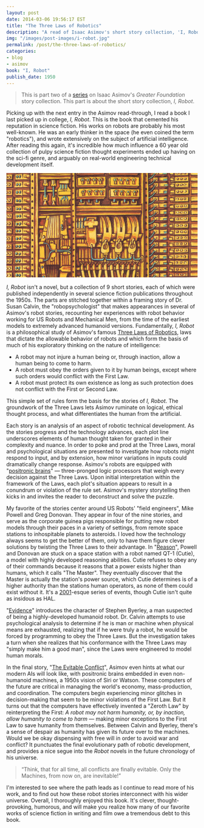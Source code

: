 ```yaml
---
layout: post
date: 2014-03-06 19:56:17 EST
title: "The Three Laws of Robotics"
description: "A read of Isaac Asimov's short story collection, 'I, Robot.'"
img: "/images/post-images/i-robot.jpg"
permalink: /post/the-three-laws-of-robotics/
categories:
- blog
- asimov
book: "I, Robot"
publish_date: 1950
---
```


>This is part two of a [series](/features/asimov/) on Isaac Asimov's _Greater Foundation_ story collection. This part is about the short story collection, _I, Robot_.

Picking up with the next entry in the Asimov read-through, I read a book I last picked up in college, _I, Robot_. This is the book that cemented his reputation in science fiction. His works on robots are probably his most well-known. He was an early thinker in the space (he even coined the term "robotics"), and wrote extensively on the subject of artificial intelligence. After reading this again, it's incredible how much influence a 60 year old collection of pulpy science fiction thought experiments ended up having on the sci-fi genre, and arguably on real-world engineering technical development itself.

![I, Robot](/images/post-images/i-robot.jpg)

_I, Robot_ isn't a novel, but a collection of 9 short stories, each of which were published independently in several science fiction publications throughout the 1950s. The parts are stitched together within a framing story of Dr. Susan Calvin, the "robopsychologist" that makes appearances in several of Asimov's robot stories, recounting her experiences with robot behavior working for US Robots and Mechanical Men, from the time of the earliest models to extremely advanced humanoid versions. Fundamentally, _I, Robot_ is a philosophical study of Asimov's famous [Three Laws of Robotics](https://en.wikipedia.org/wiki/Three_Laws_of_Robotics), laws that dictate the allowable behavior of robots and which form the basis of much of his exploratory thinking on the nature of intelligence:

* A robot may not injure a human being or, through inaction, allow a human being to come to harm.
* A robot must obey the orders given to it by human beings, except where such orders would conflict with the First Law.
* A robot must protect its own existence as long as such protection does not conflict with the First or Second Law.

This simple set of rules form the basis for the stories of _I, Robot_. The groundwork of the Three Laws lets Asimov ruminate on logical, ethical thought process, and what differentiates the human from the artificial.

Each story is an analysis of an aspect of robotic technical development. As the stories progress and the technology advances, each plot line underscores elements of human thought taken for granted in their complexity and nuance. In order to poke and prod at the Three Laws, moral and psychological situations are presented to investigate how robots might respond to input, and by extension, how minor variations in inputs could dramatically change response. Asimov's robots are equipped with "[positronic brains](https://en.wikipedia.org/wiki/Positronic_brain)" &mdash; three-pronged logic processors that weigh every decision against the Three Laws. Upon initial interpretation within the framework of the Laws, each plot's situation appears to result in a conundrum or violation of the rule set. Asimov's mystery storytelling then kicks in and invites the reader to deconstruct and solve the puzzle.

My favorite of the stories center around US Robots' "field engineers", Mike Powell and Greg Donovan. They appear in four of the nine stories, and serve as the corporate guinea pigs responsible for putting new robot models through their paces in a variety of settings, from remote space stations to inhospitable planets to asteroids. I loved how the technology always seems to get the better of them, only to have them figure clever solutions by twisting the Three Laws to their advantage. In "[Reason](https://en.wikipedia.org/wiki/Reason_(short_story))", Powell and Donovan are stuck on a space station with a robot named QT-1 (Cutie), a model with highly developed reasoning abilities. Cutie refuses to obey any of their commands because it reasons that a power exists higher than humans, which it calls "The Master". They eventually discover that the Master is actually the station's power source, which Cutie determines is of a higher authority than the stations human operators, as none of them could exist without it. It's a [2001](https://en.wikipedia.org/wiki/2001:_A_Space_Odyssey_(film))-esque series of events, though Cutie isn't quite as insidous as HAL.

"[Evidence](https://en.wikipedia.org/wiki/Evidence_(short_story))" introduces the character of Stephen Byerley, a man suspected of being a highly-developed humanoid robot. Dr. Calvin attempts to use psychological analysis to determine if he is man or machine when physical means are exhausted, realizing that if he were truly a robot, he would be forced by programming to obey the Three Laws. But the investigation takes a turn when she realizes that his conformance with the Three Laws may "simply make him a good man", since the Laws were engineered to model human morals.

In the final story, "[The Evitable Conflict](https://en.wikipedia.org/wiki/The_Evitable_Conflict)", Asimov even hints at what our modern AIs will look like, with positronic brains embedded in even non-humanoid machines, a 1950s vision of Siri or Watson. These computers of the future are critical in managing the world's economy, mass-production, and coordination. The computers begin experiencing minor glitches in decision-making that seem to be minor violations of the First Law. But it turns out that the computers have effectively invented a "Zeroth Law" by reinterpreting the First: _A robot may not harm humanity, or, by inaction, allow humanity to come to harm_ &mdash; making minor exceptions to the First Law to save humanity from themselves. Between Calvin and Byerley, there's a sense of despair as humanity has given its future over to the machines. Would we be okay dispensing with free will in order to avoid war and conflict? It punctuates the final evolutionary path of robotic development, and provides a nice segue into the _Robot_ novels in the future chronology of his universe.

>“Think, that for all time, all conflicts are finally evitable. Only the Machines, from now on, are inevitable!”

I'm interested to see where the path leads as I continue to read more of his work, and to find out how these robot stories interconnect with his wider universe. Overall, I thoroughly enjoyed this book. It's clever, thought-provoking, humorous, and will make you realize how many of our favorite works of science fiction in writing and film owe a tremendous debt to this book.
